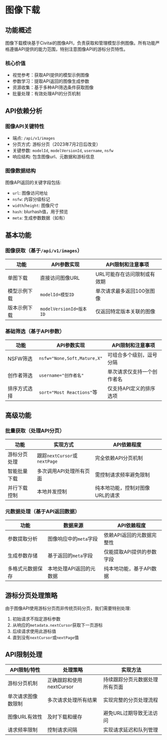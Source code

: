 # 图像下载

## 功能概述

图像下载模块基于Civitai的图像API，负责获取和管理模型示例图像。所有功能严格遵循API提供的能力范围，特别注意图像API的游标分页特性。

### 核心价值

- 视觉参考：获取API提供的模型示例图像
- 参数学习：提取API返回的图像生成参数
- 资源收集：基于多种API筛选条件获取图像
- 批量处理：有效处理API的分页机制

## API依赖分析

### 图像API关键特性

- 端点: `/api/v1/images`
- 分页方式: 游标分页（2023年7月2日后改变）
- 关键参数: `modelId`, `modelVersionId`, `username`, `nsfw`
- 响应结构: 包含图像url、元数据和游标信息

### 图像数据结构

图像API返回的关键字段包括:
- `url`: 图像访问地址
- `nsfw`: 内容分级标记
- `width`/`height`: 图像尺寸
- `hash`: blurhash值，用于预览
- `meta`: 生成参数数据（如有）

## 基本功能

### 图像获取（基于`/api/v1/images`）

| 功能         | API参数实现             | API限制和注意事项           |
| ------------ | ----------------------- | --------------------------- |
| 单图下载     | 直接访问图像URL         | URL可能存在访问限制或有效期 |
| 模型示例下载 | `modelId=模型ID`        | 单次请求最多返回100张图像   |
| 版本示例下载 | `modelVersionId=版本ID` | 仅返回特定版本关联的图像    |

### 基础筛选（基于API参数）

| 功能         | API参数实现                 | API限制和注意事项          |
| ------------ | --------------------------- | -------------------------- |
| NSFW筛选     | `nsfw="None,Soft,Mature,X"` | 可组合多个级别，逗号分隔   |
| 创作者筛选   | `username="创作者名"`       | 单次请求仅支持一个创作者名 |
| 排序方式选择 | `sort="Most Reactions"`等   | 仅支持API定义的排序选项    |

## 高级功能

### 批量获取（处理API分页）

| 功能         | 实现方式                     | API依赖程度                     |
| ------------ | ---------------------------- | ------------------------------- |
| 游标分页处理 | 跟踪`nextCursor`或`nextPage` | 完全依赖API分页机制             |
| 智能批量下载 | 多次调用API处理所有页面      | 需控制请求频率避免限制          |
| 并行下载控制 | 本地并发控制                 | 纯本地功能，控制对图像URL的请求 |

### 元数据处理（基于API返回数据）

| 功能             | 数据来源                | API依赖程度               |
| ---------------- | ----------------------- | ------------------------- |
| 参数提取分析     | 图像响应中的`meta`字段  | 依赖API返回的元数据完整性 |
| 生成参数存储     | 基于返回的`meta`字段    | 仅能提取API提供的参数字段 |
| 多格式元数据保存 | 本地处理API返回的元数据 | 纯本地功能，基于API数据   |

## 游标分页处理策略

由于图像API使用游标分页而非传统页码分页，我们需要特别处理:

1. 初始请求不指定游标参数
2. 从响应的`metadata.nextCursor`获取下一页游标
3. 后续请求使用此游标值
4. 直到没有`nextCursor`或`nextPage`值

## API限制处理

| API限制/特性       | 处理策略                 | 实现方法                       |
| ------------------ | ------------------------ | ------------------------------ |
| 游标分页机制       | 正确跟踪和使用nextCursor | 持续跟踪分页元数据处理所有页面 |
| 单次请求图像数限制 | 多次请求处理所有结果     | 实现完整的分页处理流程         |
| 图像URL有效性      | 及时下载和缓存           | 避免URL过期导致无法访问        |
| 请求频率限制       | 控制请求间隔             | 实现请求延迟和队列管理         |
